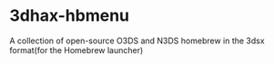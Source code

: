 # 3dhax-hbmenu
A collection of open-source O3DS and N3DS homebrew in the 3dsx format(for the Homebrew launcher)
